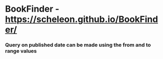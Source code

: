 # BookFinder - https://scheleon.github.io/BookFinder/

### Query on published date can be made using the from and to range values
